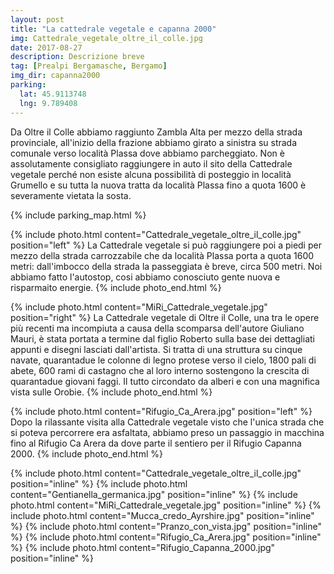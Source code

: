 ```yaml
---
layout: post
title: "La cattedrale vegetale e capanna 2000"
img: Cattedrale_vegetale_oltre_il_colle.jpg
date: 2017-08-27
description: Descrizione breve
tag: [Prealpi Bergamasche, Bergamo]
img_dir: capanna2000
parking:
  lat: 45.9113748
  lng: 9.789408
---
```


Da Oltre il Colle abbiamo raggiunto Zambla Alta per mezzo della strada provinciale, all'inizio della frazione abbiamo girato a sinistra su strada comunale verso località Plassa dove abbiamo parcheggiato.
Non è assolutamente consigliato raggiungere in auto il sito della Cattedrale vegetale perché non esiste alcuna possibilità di posteggio in località Grumello e su tutta la nuova tratta da località Plassa fino a quota 1600 è severamente vietata la sosta.

{% include parking_map.html %}

{% include photo.html content="Cattedrale_vegetale_oltre_il_colle.jpg" position="left" %}
La Cattedrale vegetale si può raggiungere poi a piedi per mezzo della strada carrozzabile che da località Plassa porta a quota 1600 metri: dall'imbocco della strada la passeggiata è breve, circa 500 metri. Noi abbiamo fatto l'autostop, cosi abbiamo conosciuto gente nuova e risparmaito energie. 
{% include photo_end.html %}

{% include photo.html content="MiRi_Cattedrale_vegetale.jpg" position="right" %}
La Cattedrale vegetale di Oltre il Colle, una tra le opere più recenti ma incompiuta a causa della scomparsa dell'autore Giuliano Mauri, è stata portata a termine dal figlio Roberto sulla base dei dettagliati appunti e disegni lasciati dall'artista.
Si tratta di una struttura su cinque navate, quarantadue le colonne di legno protese verso il cielo, 1800 pali di abete, 600 rami di castagno che al loro interno sostengono la crescita di quarantadue giovani faggi. Il tutto circondato da alberi e con una magnifica vista sulle Orobie.
{% include photo_end.html %}

{% include photo.html content="Rifugio_Ca_Arera.jpg" position="left" %}
Dopo la rilassante visita alla Cattedrale vegetale visto che l'unica strada che si poteva percorrere era asfaltata, abbiamo preso un passaggio in macchina fino al Rifugio Ca Arera da dove parte il sentiero per il Rifugio Capanna 2000. 
{% include photo_end.html %}

<div>
{% include photo.html content="Cattedrale_vegetale_oltre_il_colle.jpg" position="inline" %}
{% include photo.html content="Gentianella_germanica.jpg" position="inline" %}
{% include photo.html content="MiRi_Cattedrale_vegetale.jpg" position="inline" %}
{% include photo.html content="Mucca_credo_Ayrshire.jpg" position="inline" %}
{% include photo.html content="Pranzo_con_vista.jpg" position="inline" %}
{% include photo.html content="Rifugio_Ca_Arera.jpg" position="inline" %}
{% include photo.html content="Rifugio_Capanna_2000.jpg" position="inline" %}
</div>
